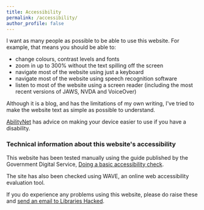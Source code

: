 ```yaml
---
title: Accessibility
permalink: /accessibility/
author_profile: false
---
```


I want as many people as possible to be able to use this website. For example, that means you should be able to:

- change colours, contrast levels and fonts
- zoom in up to 300% without the text spilling off the screen
- navigate most of the website using just a keyboard
- navigate most of the website using speech recognition software
- listen to most of the website using a screen reader (including the most recent versions of JAWS, NVDA and VoiceOver)

Although it is a blog, and has the limitations of my own writing, I've tried to make the website text as simple as possible to understand.

[AbilityNet](https://mcmw.abilitynet.org.uk/) has advice on making your device easier to use if you have a disability.

### Technical information about this website's accessibility

This website has been tested manually using the guide published by the Government Digital Service, [Doing a basic accessibility check](https://www.gov.uk/government/publications/doing-a-basic-accessibility-check-if-you-cant-do-a-detailed-one/doing-a-basic-accessibility-check-if-you-cant-do-a-detailed-one).

The site has also been checked using WAVE, an online web accessibility evaluation tool.

If you do experience any problems using this website, please do raise these and [send an email to Libraries Hacked](mailto:info@librarieshacked.org).